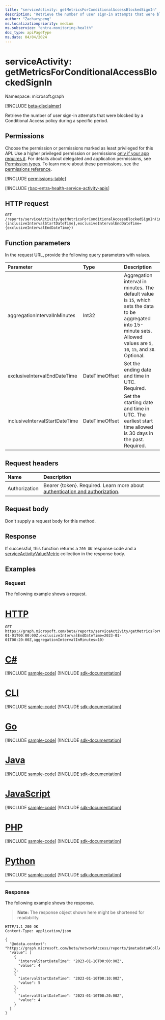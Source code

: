```yaml
---
title: "serviceActivity: getMetricsForConditionalAccessBlockedSignIn"
description: "Retrieve the number of user sign-in attempts that were blocked by a Conditional Access policy during a specific period."
author: "Zacharypeng"
ms.localizationpriority: medium
ms.subservice: "entra-monitoring-health"
doc_type: apiPageType
ms.date: 04/04/2024
---
```


# serviceActivity: getMetricsForConditionalAccessBlockedSignIn
Namespace: microsoft.graph

[!INCLUDE [beta-disclaimer](../../includes/beta-disclaimer.md)]

Retrieve the number of user sign-in attempts that were blocked by a Conditional Access policy during a specific period.

## Permissions
Choose the permission or permissions marked as least privileged for this API. Use a higher privileged permission or permissions [only if your app requires it](/graph/permissions-overview#best-practices-for-using-microsoft-graph-permissions). For details about delegated and application permissions, see [Permission types](/graph/permissions-overview#permission-types). To learn more about these permissions, see the [permissions reference](/graph/permissions-reference).

<!-- { "blockType": "permissions", "name": "serviceactivity_getmetricsforconditionalaccessblockedsignin" } -->
[!INCLUDE [permissions-table](../includes/permissions/serviceactivity-getmetricsforconditionalaccessblockedsignin-permissions.md)]

[!INCLUDE [rbac-entra-health-service-activity-apis](../includes/rbac-for-apis/rbac-entra-health-service-activity-apis.md)]

## HTTP request

<!-- {
  "blockType": "ignored"
}
-->
``` http
GET /reports/serviceActivity/getMetricsForConditionalAccessBlockedSignIn(inclusiveIntervalStartDateTime={inclusiveIntervalStartDateTime},exclusiveIntervalEndDateTime={exclusiveIntervalEndDateTime})
```

## Function parameters
In the request URL, provide the following query parameters with values.

|Parameter|Type|Description|
|:---|:---|:---|
|aggregationIntervalInMinutes|Int32|Aggregation interval in minutes. The default value is `15`, which sets the data to be aggregated into 15-minute sets. Allowed values are `5`, `10`, `15`, and `30`. Optional.|
|exclusiveIntervalEndDateTime|DateTimeOffset|Set the ending date and time in UTC. Required. |
|inclusiveIntervalStartDateTime|DateTimeOffset|Set the starting date and time in UTC. The earliest start time allowed is 30 days in the past. Required. |

## Request headers
|Name|Description|
|:---|:---|
|Authorization|Bearer {token}. Required. Learn more about [authentication and authorization](/graph/auth/auth-concepts).|

## Request body
Don't supply a request body for this method.

## Response

If successful, this function returns a `200 OK` response code and a [serviceActivityValueMetric](../resources/serviceactivityvaluemetric.md) collection in the response body.

## Examples

### Request
The following example shows a request.
# [HTTP](#tab/http)
<!-- {
  "blockType": "request",
  "name": "serviceactivitythis.getmetricsforconditionalaccessblockedsignin"
}
-->
``` http
GET https://graph.microsoft.com/beta/reports/serviceActivity/getMetricsForConditionalAccessBlockedSignIn(inclusiveIntervalStartDateTime=2023-01-01T00:00:00Z,exclusiveIntervalEndDateTime=2023-01-01T00:20:00Z,aggregationIntervalInMinutes=10)
```

# [C#](#tab/csharp)
[!INCLUDE [sample-code](../includes/snippets/csharp/serviceactivitythisgetmetricsforconditionalaccessblockedsignin-csharp-snippets.md)]
[!INCLUDE [sdk-documentation](../includes/snippets/snippets-sdk-documentation-link.md)]

# [CLI](#tab/cli)
[!INCLUDE [sample-code](../includes/snippets/cli/serviceactivitythisgetmetricsforconditionalaccessblockedsignin-cli-snippets.md)]
[!INCLUDE [sdk-documentation](../includes/snippets/snippets-sdk-documentation-link.md)]

# [Go](#tab/go)
[!INCLUDE [sample-code](../includes/snippets/go/serviceactivitythisgetmetricsforconditionalaccessblockedsignin-go-snippets.md)]
[!INCLUDE [sdk-documentation](../includes/snippets/snippets-sdk-documentation-link.md)]

# [Java](#tab/java)
[!INCLUDE [sample-code](../includes/snippets/java/serviceactivitythisgetmetricsforconditionalaccessblockedsignin-java-snippets.md)]
[!INCLUDE [sdk-documentation](../includes/snippets/snippets-sdk-documentation-link.md)]

# [JavaScript](#tab/javascript)
[!INCLUDE [sample-code](../includes/snippets/javascript/serviceactivitythisgetmetricsforconditionalaccessblockedsignin-javascript-snippets.md)]
[!INCLUDE [sdk-documentation](../includes/snippets/snippets-sdk-documentation-link.md)]

# [PHP](#tab/php)
[!INCLUDE [sample-code](../includes/snippets/php/serviceactivitythisgetmetricsforconditionalaccessblockedsignin-php-snippets.md)]
[!INCLUDE [sdk-documentation](../includes/snippets/snippets-sdk-documentation-link.md)]

# [Python](#tab/python)
[!INCLUDE [sample-code](../includes/snippets/python/serviceactivitythisgetmetricsforconditionalaccessblockedsignin-python-snippets.md)]
[!INCLUDE [sdk-documentation](../includes/snippets/snippets-sdk-documentation-link.md)]

---

### Response
The following example shows the response.
>**Note:** The response object shown here might be shortened for readability.
<!-- {
  "blockType": "response",
  "truncated": true,
  "@odata.type": "Collection(microsoft.graph.serviceActivityValueMetric)"
}
-->
``` http
HTTP/1.1 200 OK
Content-Type: application/json

{
  "@odata.context": "https://graph.microsoft.com/beta/networkAccess/reports/$metadata#Collection(serviceActivityValueMetric)",
  "value": [
    {
      "intervalStartDateTime": "2023-01-10T00:00:00Z",
      "value": 4
    },
    {
      "intervalStartDateTime": "2023-01-10T00:10:00Z",
      "value": 5
    },
    {
      "intervalStartDateTime": "2023-01-10T00:20:00Z",
      "value": 4
    }
  ]
}
```
